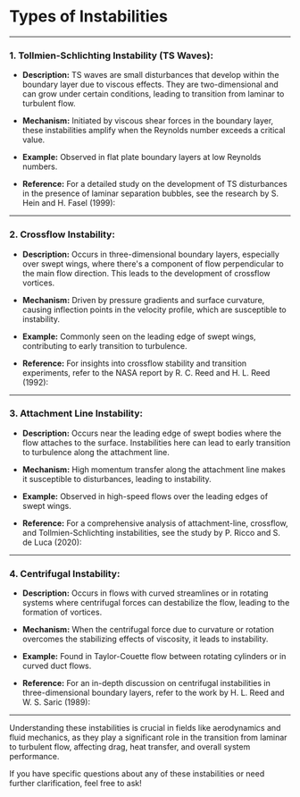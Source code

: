 # Types of Instabilities

---

### **1. Tollmien-Schlichting Instability (TS Waves):**

- **Description:** TS waves are small disturbances that develop within the boundary layer due to viscous effects. They are two-dimensional and can grow under certain conditions, leading to transition from laminar to turbulent flow.

- **Mechanism:** Initiated by viscous shear forces in the boundary layer, these instabilities amplify when the Reynolds number exceeds a critical value.

- **Example:** Observed in flat plate boundary layers at low Reynolds numbers.

- **Reference:** For a detailed study on the development of TS disturbances in the presence of laminar separation bubbles, see the research by S. Hein and H. Fasel (1999): 

---

### **2. Crossflow Instability:**

- **Description:** Occurs in three-dimensional boundary layers, especially over swept wings, where there's a component of flow perpendicular to the main flow direction. This leads to the development of crossflow vortices.

- **Mechanism:** Driven by pressure gradients and surface curvature, causing inflection points in the velocity profile, which are susceptible to instability.

- **Example:** Commonly seen on the leading edge of swept wings, contributing to early transition to turbulence.

- **Reference:** For insights into crossflow stability and transition experiments, refer to the NASA report by R. C. Reed and H. L. Reed (1992): 

---

### **3. Attachment Line Instability:**

- **Description:** Occurs near the leading edge of swept bodies where the flow attaches to the surface. Instabilities here can lead to early transition to turbulence along the attachment line.

- **Mechanism:** High momentum transfer along the attachment line makes it susceptible to disturbances, leading to instability.

- **Example:** Observed in high-speed flows over the leading edges of swept wings.

- **Reference:** For a comprehensive analysis of attachment-line, crossflow, and Tollmien-Schlichting instabilities, see the study by P. Ricco and S. de Luca (2020): 

---

### **4. Centrifugal Instability:**

- **Description:** Occurs in flows with curved streamlines or in rotating systems where centrifugal forces can destabilize the flow, leading to the formation of vortices.

- **Mechanism:** When the centrifugal force due to curvature or rotation overcomes the stabilizing effects of viscosity, it leads to instability.

- **Example:** Found in Taylor-Couette flow between rotating cylinders or in curved duct flows.

- **Reference:** For an in-depth discussion on centrifugal instabilities in three-dimensional boundary layers, refer to the work by H. L. Reed and W. S. Saric (1989): 

---

Understanding these instabilities is crucial in fields like aerodynamics and fluid mechanics, as they play a significant role in the transition from laminar to turbulent flow, affecting drag, heat transfer, and overall system performance.

If you have specific questions about any of these instabilities or need further clarification, feel free to ask! 
